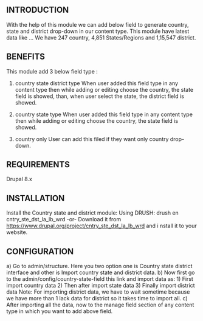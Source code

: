 INTRODUCTION
------------
With the help of this module we can add below field to generate country, state
and district drop-down in our content type.
This module have latest data like ... We have 247 country, 4,851
States/Regions and 1,15,547 district.

BENEFITS
--------
This module add 3 below field type :
 1) country state district type
    When user added this field type in any content type then while adding or
    editing choose the country, the state field is showed, than, when user
    select the state, the district field is showed.

 2) country state type
    When user added this field type in any content type then while adding or
    editing choose the country, the state field is showed.

 3) country only
  User can add this filed if they want only country drop-down.


REQUIREMENTS
------------
Drupal 8.x

INSTALLATION
------------

Install the Country state and district module:
  Using DRUSH: drush en cntry_ste_dst_la_lb_wrd
  -or-
  Download it from https://www.drupal.org/project/cntry_ste_dst_la_lb_wrd and i
  nstall it to your website.

CONFIGURATION
-------------
  a) Go to admin/structure. Here you two option one is Country state district
     interface and other is Import country state and district data.
  b) Now first go to the admin/config/country-state-field this link and import
     data as:
      1) First import country data
      2) Then after import state data
      3) Finally import district data
     Note: For importing district data, we have to wait sometime because we have
     more than 1 lack data for district so it takes time to import all.
  c) After importing all the data, now to the manage field section of any
     content type in which you want to add above field.
